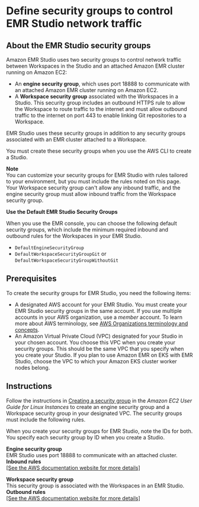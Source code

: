 # Define security groups to control EMR Studio network traffic<a name="emr-studio-security-groups"></a>

## About the EMR Studio security groups<a name="emr-studio-about-security-groups"></a>

Amazon EMR Studio uses two security groups to control network traffic between Workspaces in the Studio and an attached Amazon EMR cluster running on Amazon EC2:
+ An **engine security group**, which uses port 18888 to communicate with an attached Amazon EMR cluster running on Amazon EC2\.
+ A **Workspace security group** associated with the Workspaces in a Studio\. This security group includes an outbound HTTPS rule to allow the Workspace to route traffic to the internet and must allow outbound traffic to the internet on port 443 to enable linking Git repositories to a Workspace\.

EMR Studio uses these security groups in addition to any security groups associated with an EMR cluster attached to a Workspace\. 

You must create these security groups when you use the AWS CLI to create a Studio\. 

**Note**  
You can customize your security groups for EMR Studio with rules tailored to your environment, but you must include the rules noted on this page\. Your Workspace security group can't allow any inbound traffic, and the engine security group must allow inbound traffic from the Workspace security group\.

**Use the Default EMR Studio Security Groups**

When you use the EMR console, you can choose the following default security groups, which include the minimum required inbound and outbound rules for the Workspaces in your EMR Studio\. 
+ `DefaultEngineSecurityGroup`
+ `DefaultWorkspaceSecurityGroupGit` or `DefaultWorkspaceSecurityGroupWithoutGit`

## Prerequisites<a name="emr-studio-security-group-prereqs"></a>

To create the security groups for EMR Studio, you need the following items:
+ A designated AWS account for your EMR Studio\. You must create your EMR Studio security groups in the same account\. If you use multiple accounts in your AWS organization, use a *member* account\. To learn more about AWS terminology, see [AWS Organizations terminology and concepts](https://docs.aws.amazon.com/organizations/latest/userguide/orgs_getting-started_concepts.html)\. 
+ An Amazon Virtual Private Cloud \(VPC\) designated for your Studio in your chosen account\. You choose this VPC when you create your security groups\. This should be the same VPC that you specify when you create your Studio\. If you plan to use Amazon EMR on EKS with EMR Studio, choose the VPC to which your Amazon EKS cluster worker nodes belong\.

## Instructions<a name="emr-studio-security-group-instructions"></a>

Follow the instructions in [Creating a security group](https://docs.aws.amazon.com/AWSEC2/latest/UserGuide/working-with-security-groups.html#creating-security-group) in the *Amazon EC2 User Guide for Linux Instances* to create an engine security group and a Workspace security group in your designated VPC\. The security groups must include the following rules\.

When you create your security groups for EMR Studio, note the IDs for both\. You specify each security group by ID when you create a Studio\.

**Engine security group**  
EMR Studio uses port 18888 to communicate with an attached cluster\.    
**Inbound rules**    
[\[See the AWS documentation website for more details\]](http://docs.aws.amazon.com/emr/latest/ManagementGuide/emr-studio-security-groups.html)

**Workspace security group**  
This security group is associated with the Workspaces in an EMR Studio\.     
**Outbound rules**    
[\[See the AWS documentation website for more details\]](http://docs.aws.amazon.com/emr/latest/ManagementGuide/emr-studio-security-groups.html)